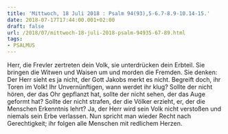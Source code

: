 ```yaml
---
title: 'Mittwoch, 18 Juli 2018 : Psalm 94(93),5-6.7-8.9-10.14-15.'
date: 2018-07-17T17:44:00.001+02:00
draft: false
url: /2018/07/mittwoch-18-juli-2018-psalm-94935-67-89.html
tags: 
- PSALMUS
---
```


Herr, die Frevler zertreten dein Volk, sie unterdrücken dein Erbteil. Sie bringen die Witwen und Waisen um und morden die Fremden. Sie denken: Der Herr sieht es ja nicht, der Gott Jakobs merkt es nicht. Begreift doch, ihr Toren im Volk! Ihr Unvernünftigen, wann werdet ihr klug? Sollte der nicht hören, der das Ohr gepflanzt hat, sollte der nicht sehen, der das Auge geformt hat? Sollte der nicht strafen, der die Völker erzieht, er, der die Menschen Erkenntnis lehrt? Ja, der Herr wird sein Volk nicht verstoßen und niemals sein Erbe verlassen. Nun spricht man wieder Recht nach Gerechtigkeit; ihr folgen alle Menschen mit redlichem Herzen.